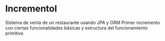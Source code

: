 # IncrementoI
Sistema de venta de un restaurante usando JPA y ORM
Primer incremento con ciertas funcionalidades básicas y estructura del funcionamiento primitiva
